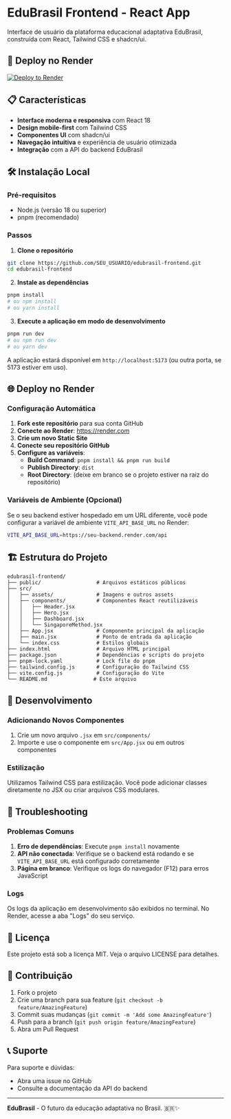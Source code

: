# EduBrasil Frontend - React App

Interface de usuário da plataforma educacional adaptativa EduBrasil, construída com React, Tailwind CSS e shadcn/ui.

## 🚀 Deploy no Render

[![Deploy to Render](https://render.com/images/deploy-to-render-button.svg)](https://render.com/deploy)

## 📋 Características

- **Interface moderna e responsiva** com React 18
- **Design mobile-first** com Tailwind CSS
- **Componentes UI** com shadcn/ui
- **Navegação intuitiva** e experiência de usuário otimizada
- **Integração** com a API do backend EduBrasil

## 🛠️ Instalação Local

### Pré-requisitos
- Node.js (versão 18 ou superior)
- pnpm (recomendado)

### Passos

1. **Clone o repositório**
```bash
git clone https://github.com/SEU_USUARIO/edubrasil-frontend.git
cd edubrasil-frontend
```

2. **Instale as dependências**
```bash
pnpm install
# ou npm install
# ou yarn install
```

3. **Execute a aplicação em modo de desenvolvimento**
```bash
pnpm run dev
# ou npm run dev
# ou yarn dev
```

A aplicação estará disponível em `http://localhost:5173` (ou outra porta, se 5173 estiver em uso).

## 🌐 Deploy no Render

### Configuração Automática

1. **Fork este repositório** para sua conta GitHub
2. **Conecte ao Render**: https://render.com
3. **Crie um novo Static Site**
4. **Conecte seu repositório GitHub**
5. **Configure as variáveis**:
   - **Build Command**: `pnpm install && pnpm run build`
   - **Publish Directory**: `dist`
   - **Root Directory**: (deixe em branco se o projeto estiver na raiz do repositório)

### Variáveis de Ambiente (Opcional)

Se o seu backend estiver hospedado em um URL diferente, você pode configurar a variável de ambiente `VITE_API_BASE_URL` no Render:

```bash
VITE_API_BASE_URL=https://seu-backend.render.com/api
```

## 🏗️ Estrutura do Projeto

```
edubrasil-frontend/
├── public/                  # Arquivos estáticos públicos
├── src/
│   ├── assets/              # Imagens e outros assets
│   ├── components/          # Componentes React reutilizáveis
│   │   ├── Header.jsx
│   │   ├── Hero.jsx
│   │   ├── Dashboard.jsx
│   │   └── SingaporeMethod.jsx
│   ├── App.jsx              # Componente principal da aplicação
│   ├── main.jsx             # Ponto de entrada da aplicação
│   └── index.css            # Estilos globais
├── index.html               # Arquivo HTML principal
├── package.json             # Dependências e scripts do projeto
├── pnpm-lock.yaml           # Lock file do pnpm
├── tailwind.config.js       # Configuração do Tailwind CSS
├── vite.config.js           # Configuração do Vite
└── README.md               # Este arquivo
```

## 🔧 Desenvolvimento

### Adicionando Novos Componentes

1. Crie um novo arquivo `.jsx` em `src/components/`
2. Importe e use o componente em `src/App.jsx` ou em outros componentes

### Estilização

Utilizamos Tailwind CSS para estilização. Você pode adicionar classes diretamente no JSX ou criar arquivos CSS modulares.

## 🐛 Troubleshooting

### Problemas Comuns

1. **Erro de dependências**: Execute `pnpm install` novamente
2. **API não conectada**: Verifique se o backend está rodando e se `VITE_API_BASE_URL` está configurado corretamente
3. **Página em branco**: Verifique os logs do navegador (F12) para erros JavaScript

### Logs

Os logs da aplicação em desenvolvimento são exibidos no terminal. No Render, acesse a aba "Logs" do seu serviço.

## 📄 Licença

Este projeto está sob a licença MIT. Veja o arquivo LICENSE para detalhes.

## 🤝 Contribuição

1. Fork o projeto
2. Crie uma branch para sua feature (`git checkout -b feature/AmazingFeature`)
3. Commit suas mudanças (`git commit -m 'Add some AmazingFeature'`)
4. Push para a branch (`git push origin feature/AmazingFeature`)
5. Abra um Pull Request

## 📞 Suporte

Para suporte e dúvidas:
- Abra uma issue no GitHub
- Consulte a documentação da API do backend

---

**EduBrasil** - O futuro da educação adaptativa no Brasil. 🇧🇷✨
